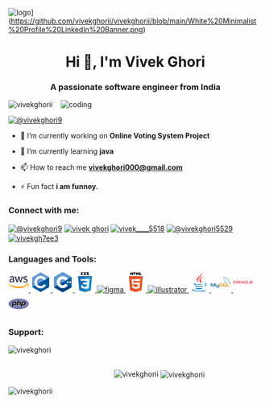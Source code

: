 ![logo]([https://github.com/vivekghorii/vivekghorii/blob/main/Github%20Banner.png)](https://github.com/vivekghorii/vivekghorii/blob/main/White%20Minimalist%20Profile%20LinkedIn%20Banner.png)
<h1 align="center">Hi 👋, I'm Vivek Ghori</h1>
<h3 align="center">A passionate software engineer from India</h3>
<img align="right" alt="coding" width="400" src="https://user-images.githubusercontent.com/55389276/140866485-8fb1c876-9a8f-4d6a-98dc-08c4981eaf70.gif">

<p align="left"> <img src="https://komarev.com/ghpvc/?username=vivekghorii&label=Profile%20views&color=0e75b6&style=flat" alt="vivekghorii" /> </p>

<p align="left"> <a href="https://twitter.com/@vivekghori9" target="blank"><img src="https://img.shields.io/twitter/follow/@vivekghori9?logo=twitter&style=for-the-badge" alt="@vivekghori9" /></a> </p>

- 🔭 I’m currently working on **Online Voting System Project**

- 🌱 I’m currently learning **java**

- 📫 How to reach me **vivekghori000@gmail.com**

- ⚡ Fun fact **i am funney.**

<h3 align="left">Connect with me:</h3>
<p align="left">
<a href="https://twitter.com/@vivekghori9" target="blank"><img align="center" src="https://raw.githubusercontent.com/rahuldkjain/github-profile-readme-generator/master/src/images/icons/Social/twitter.svg" alt="@vivekghori9" height="30" width="40" /></a>
<a href="https://linkedin.com/in/vivek ghori" target="blank"><img align="center" src="https://raw.githubusercontent.com/rahuldkjain/github-profile-readme-generator/master/src/images/icons/Social/linked-in-alt.svg" alt="vivek ghori" height="30" width="40" /></a>
<a href="https://instagram.com/vivek____5518" target="blank"><img align="center" src="https://raw.githubusercontent.com/rahuldkjain/github-profile-readme-generator/master/src/images/icons/Social/instagram.svg" alt="vivek____5518" height="30" width="40" /></a>
<a href="https://www.youtube.com/c/@vivekghori5529" target="blank"><img align="center" src="https://raw.githubusercontent.com/rahuldkjain/github-profile-readme-generator/master/src/images/icons/Social/youtube.svg" alt="@vivekghori5529" height="30" width="40" /></a>
<a href="https://auth.geeksforgeeks.org/user/vivekgh7ee3" target="blank"><img align="center" src="https://raw.githubusercontent.com/rahuldkjain/github-profile-readme-generator/master/src/images/icons/Social/geeks-for-geeks.svg" alt="vivekgh7ee3" height="30" width="40" /></a>
</p>

<h3 align="left">Languages and Tools:</h3>
<p align="left"> <a href="https://aws.amazon.com" target="_blank" rel="noreferrer"> <img src="https://raw.githubusercontent.com/devicons/devicon/master/icons/amazonwebservices/amazonwebservices-original-wordmark.svg" alt="aws" width="40" height="40"/> </a> <a href="https://www.cprogramming.com/" target="_blank" rel="noreferrer"> <img src="https://raw.githubusercontent.com/devicons/devicon/master/icons/c/c-original.svg" alt="c" width="40" height="40"/> </a> <a href="https://www.w3schools.com/cpp/" target="_blank" rel="noreferrer"> <img src="https://raw.githubusercontent.com/devicons/devicon/master/icons/cplusplus/cplusplus-original.svg" alt="cplusplus" width="40" height="40"/> </a> <a href="https://www.w3schools.com/css/" target="_blank" rel="noreferrer"> <img src="https://raw.githubusercontent.com/devicons/devicon/master/icons/css3/css3-original-wordmark.svg" alt="css3" width="40" height="40"/> </a> <a href="https://www.figma.com/" target="_blank" rel="noreferrer"> <img src="https://www.vectorlogo.zone/logos/figma/figma-icon.svg" alt="figma" width="40" height="40"/> </a> <a href="https://www.w3.org/html/" target="_blank" rel="noreferrer"> <img src="https://raw.githubusercontent.com/devicons/devicon/master/icons/html5/html5-original-wordmark.svg" alt="html5" width="40" height="40"/> </a> <a href="https://www.adobe.com/in/products/illustrator.html" target="_blank" rel="noreferrer"> <img src="https://www.vectorlogo.zone/logos/adobe_illustrator/adobe_illustrator-icon.svg" alt="illustrator" width="40" height="40"/> </a> <a href="https://www.java.com" target="_blank" rel="noreferrer"> <img src="https://raw.githubusercontent.com/devicons/devicon/master/icons/java/java-original.svg" alt="java" width="40" height="40"/> </a> <a href="https://www.mysql.com/" target="_blank" rel="noreferrer"> <img src="https://raw.githubusercontent.com/devicons/devicon/master/icons/mysql/mysql-original-wordmark.svg" alt="mysql" width="40" height="40"/> </a> <a href="https://www.oracle.com/" target="_blank" rel="noreferrer"> <img src="https://raw.githubusercontent.com/devicons/devicon/master/icons/oracle/oracle-original.svg" alt="oracle" width="40" height="40"/> </a> <a href="https://www.php.net" target="_blank" rel="noreferrer"> <img src="https://raw.githubusercontent.com/devicons/devicon/master/icons/php/php-original.svg" alt="php" width="40" height="40"/> </a> </p>

<h3 align="left">Support:</h3>
<p><a href="https://www.buymeacoffee.com/vivekghori"> <img align="left" src="https://cdn.buymeacoffee.com/buttons/v2/default-yellow.png" height="50" width="210" alt="vivekghori" /></a></p><br><br>

<p><img align="left" src="https://github-readme-stats.vercel.app/api/top-langs?username=vivekghorii&show_icons=true&locale=en&layout=compact" alt="vivekghorii" /></p>

<p>&nbsp;<img align="center" src="https://github-readme-stats.vercel.app/api?username=vivekghorii&show_icons=true&locale=en" alt="vivekghorii" /></p>

<p><img align="center" src="https://github-readme-streak-stats.herokuapp.com/?user=vivekghorii&" alt="vivekghorii" /></p>
